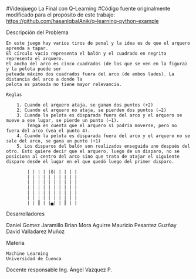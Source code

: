 #Videojuego La Final con Q-Learning
#Código fuente originalmente modificado para el propósito de este trabajo: https://github.com/hasanIqbalAnik/q-learning-python-example


Descripción del Problema

	En este juego hay varios tiros de penal y la idea es de que el arquero aprenda a tapar.
	El círculo vacío representa el balón y el cuadrado en negrita representa el arquero.
	El ancho del arco es cinco cuadrados (de los que se ven en la figura) y la pelota puede ser 
	pateada máximo dos cuadrados fuera del arco (de ambos lados). La distancia del arco a donde la
	pelota es pateada no tiene mayor relevancia.

	Reglas
    
		1. Cuando el arquero ataja, se ganan dos puntos (+2)    
		2. Cuando el arquero no ataja, se pierden dos puntos (−2)
		3. Cuando la pelota es disparada fuera del arco y el arquero se mueve a ese lugar, se pierde un punto (−1).
			Tenga en cuenta que el arquero sí podría moverse, pero no fuera del arco (vea el punto 4).
		4. Cuando la pelota es disparada fuera del arco y el arquero no se sale del arco, se gana un punto (+1)
		5. Los disparos del balón son realizados enseguida uno después del otro. Esto quiere decir que el arquero, luego de un disparo, no se posiciona al centro del arco sino que trata de atajar el siguiente disparo desde el lugar en el que quedó luego del primer disparo.

			| | | | |ð| | | | |
			| | | | | | | | | |
			| | | | | | | | | |
			| | | | | | | | | |
			| | | | | | | | | |
			| | | | | | | | | |
			| | ║ | |▄| | ║ | |

Desarrolladores

  Daniel Gomez Jaramillo
  Brian Mora Aguirre
  Mauricio Pesantez Guzñay
  David Valladarez Muñoz


Materia 
  
	Machine Learning
	Universidad de Cuenca


Docente responsable
	Ing. Ángel Vazquez P.
